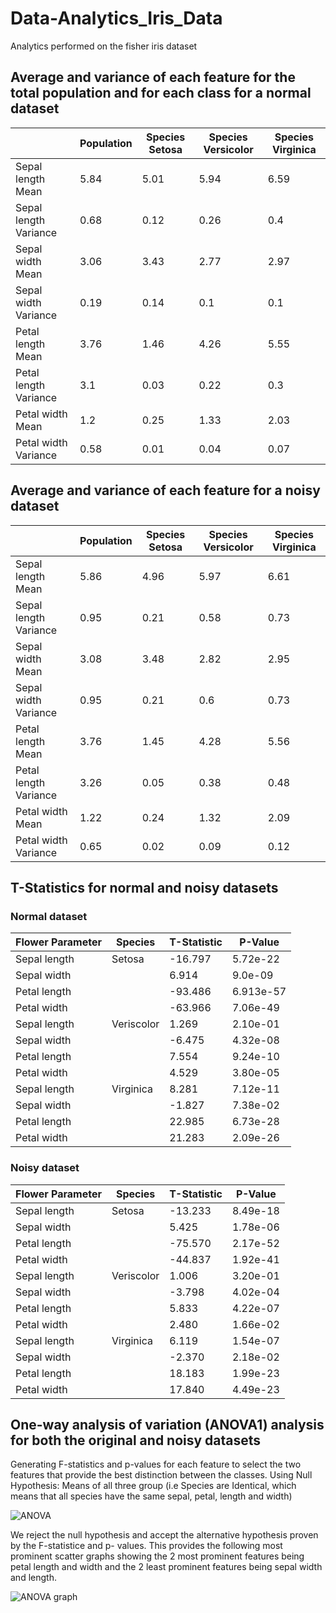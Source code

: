 # Data-Analytics_Iris_Data
Analytics performed on the fisher iris dataset


## Average and variance of each feature for the total population and for each class for a normal dataset

|  | Population |  Species Setosa |  Species Versicolor  |  Species Virginica  |
|-----|-----|---|---|---|
|  Sepal length Mean   | 5.84  |   5.01  |  5.94 |  6.59 |
|  Sepal length Variance   |  0.68 |  0.12   |  0.26 | 0.4  |
|  Sepal width Mean  |  3.06   |  3.43 | 2.77  | 2.97  |
|  Sepal width Variance  |  0.19   |  0.14 |  0.1 |  0.1 |
|  Petal length Mean  |   3.76  | 1.46  |  4.26 |  5.55 |
|  Petal length Variance  |  3.1   | 0.03  | 0.22  |  0.3 |
|  Petal width Mean  |   1.2  | 0.25  |  1.33 |  2.03 |
|  Petal width Variance  |  0.58   | 0.01  | 0.04  |  0.07 |

## Average and variance of each feature for a noisy dataset

|  | Population |  Species Setosa |  Species Versicolor  |  Species Virginica  |
|-----|-----|---|---|---|
|  Sepal length Mean   | 5.86  |   4.96|  5.97 |  6.61 |
|  Sepal length Variance   |  0.95 |  0.21   |  0.58 | 0.73  |
|  Sepal width Mean  |  3.08   |  3.48 | 2.82  | 2.95  |
|  Sepal width Variance  |  0.95   |  0.21 |  0.6 |  0.73 |
|  Petal length Mean  |   3.76  | 1.45  |  4.28 |  5.56 |
|  Petal length Variance  |  3.26   | 0.05  | 0.38  |  0.48 |
|  Petal width Mean  |   1.22  | 0.24  |  1.32 |  2.09 |
|  Petal width Variance  |  0.65   | 0.02  | 0.09  |  0.12 |

## T-Statistics for normal and noisy datasets
### Normal dataset

| Flower Parameter |  Species |  T-Statistic  |  P-Value  |
|-----|-----|---|---|
|  Sepal length    |  Setosa |  -16.797 |  5.72e-22 | 
|  Sepal width  |   | 6.914  | 9.0e-09  |
|  Petal length  |   |  -93.486 |  6.913e-57 | 
|  Petal width  |   | -63.966  |  7.06e-49 |
|  Sepal length    |  Veriscolor |  1.269 | 2.10e-01  | 
|  Sepal width  |   | -6.475  |  4.32e-08 |
|  Petal length  |   |  7.554 | 9.24e-10  | 
|  Petal width  |   | 4.529  | 3.80e-05  | 
|  Sepal length    |  Virginica |  8.281 | 7.12e-11  |
|  Sepal width  |   | -1.827  | 7.38e-02  |
|  Petal length  |   | 22.985  | 6.73e-28  |
|  Petal width  |   | 21.283  |  2.09e-26 |


### Noisy dataset

| Flower Parameter |  Species |  T-Statistic  |  P-Value  |
|-----|-----|---|---|
|  Sepal length    |  Setosa |  -13.233 |  8.49e-18 | 
|  Sepal width  |   | 5.425  | 1.78e-06  |
|  Petal length  |   |  -75.570 |  2.17e-52 | 
|  Petal width  |   | -44.837  |  1.92e-41 |
|  Sepal length    |  Veriscolor |  1.006 | 3.20e-01  | 
|  Sepal width  |   | -3.798  |  4.02e-04 |
|  Petal length  |   |  5.833 | 4.22e-07  | 
|  Petal width  |   | 2.480  | 1.66e-02  | 
|  Sepal length    |  Virginica |  6.119| 1.54e-07  |
|  Sepal width  |   | -2.370  | 2.18e-02  |
|  Petal length  |   | 18.183  | 1.99e-23  |
|  Petal width  |   | 17.840  |  4.49e-23 |

 ## One-way analysis of variation (ANOVA1) analysis for both the original and noisy datasets
Generating F-statistics and p-values for each feature to select the two features that provide the best distinction between the classes. 
Using Null Hypothesis: Means of all three group (i.e Species are Identical, which means that all species have the same sepal, petal, length and width)

![ANOVA](anovastat)

We reject the null hypothesis and accept the alternative hypothesis proven by the F-statistice and p- values.
This provides the following most prominent scatter graphs showing the 2 most prominent features being petal length and width and the 2 least prominent features being sepal width and length.

![ANOVA graph](anovagraph)
